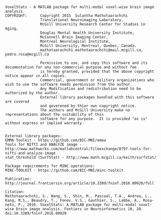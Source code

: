     VoxelStats - A MATLAB package for multi-modal voxel-wise brain image analysis. 
    COPYRIGHT:      Copyright 2015  Sulantha Mathotaarachchi
                    Translational Neuroimaging Laboratory,
                    McGill University Research Center for Studies in Aging,
                    Douglas Mental Health University Institute,
                    McConnell Brain Imaging Center,
                    Montreal Neurological Institute,
                    McGill University, Montreal, Quebec, Canada.
                    mathotaarachchi.mathotaarachchi@mail.mcgill.ca, pedro.rosa@mcgill.ca
             
                    Permission to use, and copy this software and its documentation for any non-commercial purpose and without fee
                    is hereby granted, provided that the above copyright notice appear in all copies.
                    Commercial, government or military organizations who wish to use the software needs permission from the author.
                    Any Modification and redistribution need to be authorized by the author. 
                    External library packages bundled with this software are covered 
                    and goverened by thier own copyright notice. 
                    The authors and McGill University make no representations about the suitability of this
                    software for any purpose.  It is provided "as is" without express or implied warranty.


    External library packages:
    EMMA Toolkit - https://github.com/BIC-MNI/emma
    Tools for NIfTI and ANALYZE image - http://www.mathworks.com/matlabcentral/fileexchange/8797-tools-for-nifti-and-analyze-image
    stat_threshold (SurfStat) - http://www.math.mcgill.ca/keith/surfstat/

    Package requirements for MINC operations: 
    MINC-TOOLKIT - https://github.com/BIC-MNI/minc-toolkit
    
    Publication: http://journal.frontiersin.org/article/10.3389/fninf.2016.00020/full
    
    Citation:
    Mathotaarachchi, S., Wang, S., Shin, M., Pascoal, T.A., Andrea, L., Kang, M.S., Beaudry, T., Fonov, V.S., Gauthier, S., Labbe, A., Rosa-neto, P., 2016. VoxelStats: A MATLAB package for multi-modal voxel-wise brain image analysis. Fontiers in Neuroinformatics 10, 20. doi:10.3389/fninf.2016.00020

